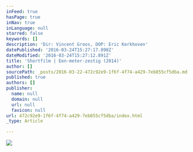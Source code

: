 ```yaml
---
inFeed: true
hasPage: true
inNav: true
inLanguage: null
starred: false
keywords: []
description: 'Dir: Vincent Groos, DOP: Eric Kerkhoven'
datePublished: '2016-03-24T15:27:17.898Z'
dateModified: '2016-03-24T15:27:12.891Z'
title: 'Shortfilm | Een-meter-zestig (2014)'
author: []
sourcePath: _posts/2016-03-22-472c92e9-1f6f-4f74-a429-7eb855cf5dba.md
published: true
authors: []
publisher:
  name: null
  domain: null
  url: null
  favicon: null
url: 472c92e9-1f6f-4f74-a429-7eb855cf5dba/index.html
_type: Article

---
```

![](https://s3-us-west-2.amazonaws.com/the-grid-img/p/fe13e408b5e00b6ddd9bce47a7fde4fb348af788.jpg)